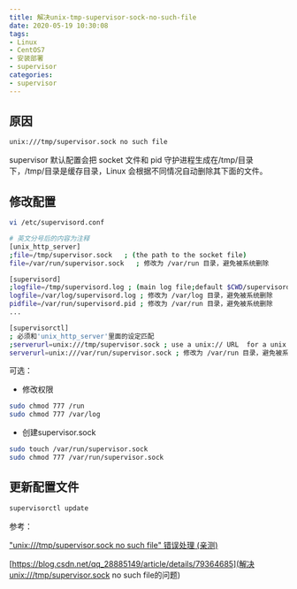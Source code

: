 ```yaml
---
title: 解决unix-tmp-supervisor-sock-no-such-file
date: 2020-05-19 10:30:08
tags:
- Linux
- CentOS7
- 安装部署
- supervisor
categories: 
- supervisor
---
```


## 原因

```sh
unix:///tmp/supervisor.sock no such file
```

supervisor 默认配置会把 socket 文件和 pid 守护进程生成在/tmp/目录下，/tmp/目录是缓存目录，Linux 会根据不同情况自动删除其下面的文件。

## 修改配置

```sh
vi /etc/supervisord.conf

# 英文分号后的内容为注释
[unix_http_server]
;file=/tmp/supervisor.sock   ; (the path to the socket file)
file=/var/run/supervisor.sock   ; 修改为 /var/run 目录，避免被系统删除

[supervisord]
;logfile=/tmp/supervisord.log ; (main log file;default $CWD/supervisord.log)
logfile=/var/log/supervisord.log ; 修改为 /var/log 目录，避免被系统删除
pidfile=/var/run/supervisord.pid ; 修改为 /var/run 目录，避免被系统删除
...

[supervisorctl]
; 必须和'unix_http_server'里面的设定匹配
;serverurl=unix:///tmp/supervisor.sock ; use a unix:// URL  for a unix socket
serverurl=unix:///var/run/supervisor.sock ; 修改为 /var/run 目录，避免被系统删除
```

可选：

* 修改权限

```sh
sudo chmod 777 /run
sudo chmod 777 /var/log
```

* 创建supervisor.sock

```sh
sudo touch /var/run/supervisor.sock
sudo chmod 777 /var/run/supervisor.sock
```

## 更新配置文件

```sh
supervisorctl update
```

参考：

["unix:///tmp/supervisor.sock no such file" 错误处理 (亲测)](https://hacpai.com/article/1546398597198)

[https://blog.csdn.net/qq_28885149/article/details/79364685](解决unix:///tmp/supervisor.sock no such file的问题)
